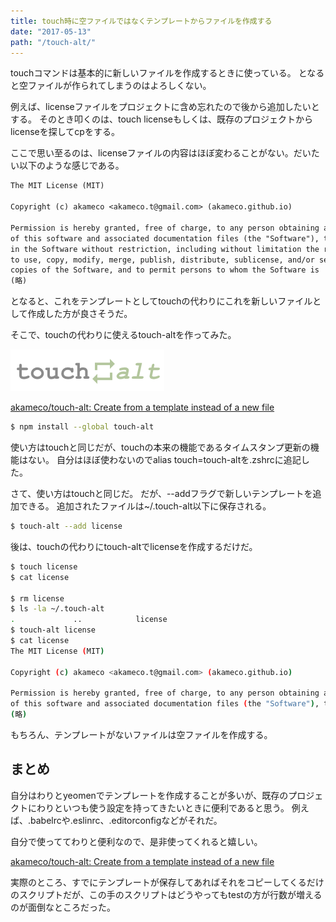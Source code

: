 ```yaml
---
title: touch時に空ファイルではなくテンプレートからファイルを作成する
date: "2017-05-13"
path: "/touch-alt/"
---
```


touchコマンドは基本的に新しいファイルを作成するときに使っている。
となると空ファイルが作られてしまうのはよろしくない。

例えば、licenseファイルをプロジェクトに含め忘れたので後から追加したいとする。
そのとき叩くのは、touch licenseもしくは、既存のプロジェクトからlicenseを探してcpをする。

ここで思い至るのは、licenseファイルの内容はほぼ変わることがない。だいたい以下のような感じである。

```txt
The MIT License (MIT)

Copyright (c) akameco <akameco.t@gmail.com> (akameco.github.io)

Permission is hereby granted, free of charge, to any person obtaining a copy
of this software and associated documentation files (the "Software"), to deal
in the Software without restriction, including without limitation the rights
to use, copy, modify, merge, publish, distribute, sublicense, and/or sell
copies of the Software, and to permit persons to whom the Software is
(略)
```

となると、これをテンプレートとしてtouchの代わりにこれを新しいファイルとして作成した方が良さそうだ。

そこで、touchの代わりに使えるtouch-altを作ってみた。

[![touch-alt](https://github.com/akameco/touch-alt/raw/master/media/logo.png)](https://github.com/akameco/touch-alt)

[akameco/touch-alt: Create from a template instead of a new file](https://github.com/akameco/touch-alt)


```sh
$ npm install --global touch-alt
```

使い方はtouchと同じだが、touchの本来の機能であるタイムスタンプ更新の機能はない。
自分はほぼ使わないのでalias touch=touch-altを.zshrcに追記した。

さて、使い方はtouchと同じだ。
だが、--addフラグで新しいテンプレートを追加できる。
追加されたファイルは~/.touch-alt以下に保存される。


```sh
$ touch-alt --add license
```

後は、touchの代わりにtouch-altでlicenseを作成するだけだ。

```sh
$ touch license
$ cat license

$ rm license
$ ls -la ~/.touch-alt
.             ..            license
$ touch-alt license
$ cat license
The MIT License (MIT)

Copyright (c) akameco <akameco.t@gmail.com> (akameco.github.io)

Permission is hereby granted, free of charge, to any person obtaining a copy
of this software and associated documentation files (the "Software"), to deal
(略)
```

もちろん、テンプレートがないファイルは空ファイルを作成する。

## まとめ

自分はわりとyeomenでテンプレートを作成することが多いが、既存のプロジェクトにわりといつも使う設定を持ってきたいときに便利であると思う。
例えば、.babelrcや.eslinrc、.editorconfigなどがそれだ。

自分で使っててわりと便利なので、是非使ってくれると嬉しい。

[akameco/touch-alt: Create from a template instead of a new file](https://github.com/akameco/touch-alt)

実際のところ、すでにテンプレートが保存してあればそれをコピーしてくるだけのスクリプトだが、この手のスクリプトはどうやってもtestの方が行数が増えるのが面倒なところだった。
